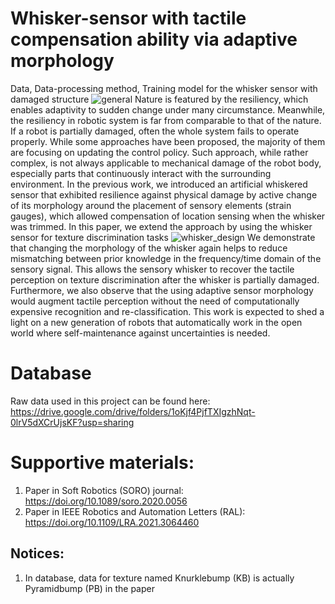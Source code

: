 # Whisker-sensor with tactile compensation ability via adaptive morphology
Data, Data-processing method, Training model for the whisker sensor with damaged structure
![general](https://user-images.githubusercontent.com/74526584/182774621-6ebb8666-3646-4f98-9e90-3b9893c75c93.jpg)
Nature is featured by the resiliency, which enables adaptivity to sudden change under many circumstance. Meanwhile, the resiliency in robotic system is far from comparable to that of the nature. If a robot is partially damaged, often the whole system fails to operate properly. While some approaches have been proposed, the majority of them are focusing on updating the control policy. Such approach, while rather complex, is not always applicable to mechanical damage of the robot body, especially parts that continuously interact with the surrounding environment. In the previous work, we introduced an artificial whiskered sensor that exhibited resilience against physical damage by active change of its morphology around the placement of sensory elements (strain gauges), which allowed compensation of location sensing when the whisker was trimmed. In this paper, we extend the approach by using the whisker sensor for texture discrimination tasks
![whisker_design](https://user-images.githubusercontent.com/74526584/182774788-06fa95d6-019a-49a2-a058-ae8bc6c1143d.jpg)
We demonstrate that changing the morphology of the whisker again helps to reduce mismatching between prior knowledge in the frequency/time domain of the sensory signal. This allows the sensory whisker to recover the tactile perception on texture discrimination after the whisker is partially damaged. Furthermore, we also observe that the using adaptive sensor morphology would augment tactile perception without the need of computationally expensive recognition and re-classification. This work is expected to shed a light on a new generation of robots that automatically work in the open world where self-maintenance against uncertainties is needed.
# Database
Raw data used in this project can be found here: https://drive.google.com/drive/folders/1oKjf4PjfTXIgzhNqt-0lrV5dXCrUjsKF?usp=sharing
# Supportive materials:
1. Paper in Soft Robotics (SORO) journal: https://doi.org/10.1089/soro.2020.0056
2. Paper in IEEE Robotics and Automation Letters (RAL): https://doi.org/10.1109/LRA.2021.3064460
## Notices:
1. In database, data for texture named Knurklebump (KB) is actually Pyramidbump (PB) in the paper
